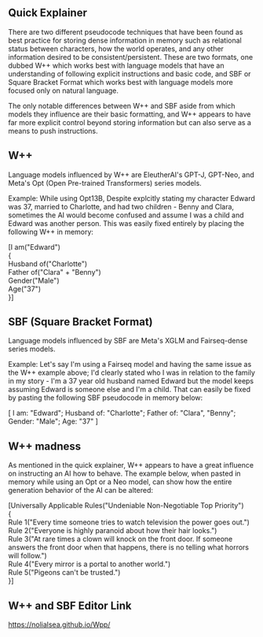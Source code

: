 ## Quick Explainer
There are two different pseudocode techniques that have been found as best practice for storing dense information in memory such as relational status between characters, how the world operates, and any other information desired to be consistent/persistent. These are two formats, one dubbed W++ which works best with language models that have an understanding of following explicit instructions and basic code, and SBF or Square Bracket Format which works best with language models more focused only on natural language.

The only notable differences between W++ and SBF aside from which models they influence are their basic formatting, and W++ appears to have far more explicit control beyond storing information but can also serve as a means to push instructions.

## W++
Language models influenced by W++ are EleutherAI's GPT-J, GPT-Neo, and Meta's Opt (Open Pre-trained Transformers) series models.

Example: 
While using Opt13B, Despite explcitly stating my character Edward was 37, married to Charlotte, and had two children - Benny and Clara, sometimes the AI would become confused and assume I was a child and Edward was another person. This was easily fixed entirely by placing the following W++ in memory:

[I am("Edward")<br>
{<br>
Husband of("Charlotte")<br>
Father of("Clara" + "Benny")<br>
Gender("Male")<br>
Age("37")<br>
}]

## SBF (Square Bracket Format)
Language models influenced by SBF are Meta's XGLM and Fairseq-dense series models.

Example:
Let's say I'm using a Fairseq model and having the same issue as the W++ example above; I'd clearly stated who I was in relation to the family in my story - I'm a 37 year old husband named Edward but the model keeps assuming Edward is someone else and I'm a child. That can easily be fixed by pasting the following SBF pseudocode in memory below:

[ I am: "Edward"; Husband of: "Charlotte"; Father of: "Clara", "Benny"; Gender: "Male"; Age: "37" ]

## W++ madness
As mentioned in the quick explainer, W++ appears to have a great influence on instructing an AI how to behave. The example below, when pasted in memory while using an Opt or a Neo model, can show how the entire generation behavior of the AI can be altered:

[Universally Applicable Rules("Undeniable Non-Negotiable Top Priority")<br>
{<br>
Rule 1("Every time someone tries to watch television the power goes out.")<br>
Rule 2("Everyone is highly paranoid about how their hair looks.")<br>
Rule 3("At rare times a clown will knock on the front door. If someone answers the front door when that happens, there is no telling what horrors will follow.")<br>
Rule 4("Every mirror is a portal to another world.")<br>
Rule 5("Pigeons can't be trusted.")<br>
}]

## W++ and SBF Editor Link
https://nolialsea.github.io/Wpp/
